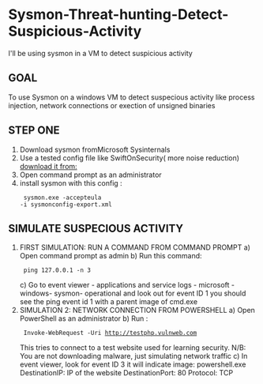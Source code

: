 # Sysmon-Threat-hunting-Detect-Suspicious-Activity
I'll be using sysmon in a VM to detect suspicious activity
## GOAL
 To use Sysmon on a windows VM to detect suspecious activity like process injection, network connections or exection of unsigned binaries 
## STEP ONE 
1. Download sysmon fromMicrosoft Sysinternals
2. Use a tested config file like SwiftOnSecurity( more noise reduction) [download it from:](https://github.com/SwiftOnSecurity/sysmon-config)
3. Open command prompt as an administrator
4. install sysmon with this config : <pre><code> sysmon.exe -accepteula -i sysmonconfig-export.xml </code></pre>
## SIMULATE SUSPECIOUS ACTIVITY 
 1. FIRST SIMULATION: RUN A COMMAND FROM COMMAND PROMPT 
    a) Open command prompt as admin
    b) Run this command: <pre><code> ping 127.0.0.1 -n 3 </code></pre>
    c) Go to event viewer - applications and service logs - microsoft - windows- sysmon- operational and look out for event ID 1
    you should see the ping event id 1 with a parent image of cmd.exe
 2. SIMULATION 2: NETWORK CONNECTION FROM POWERSHELL
    a) Open PowerShell as an administrator
    b) Run : <pre><code> Invoke-WebRequest -Uri http://testphp.vulnweb.com </code></pre>
    This tries to connect to a test website used for learning security.
    N/B: You are not downloading malware, just simulating network traffic
    c) In event viewer, look for event ID 3 it will indicate
       image: powershell.exe
       DestinationIP: IP of the website
       DestinationPort: 80
       Protocol: TCP
  
    
